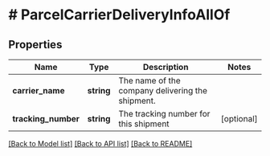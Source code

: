 # # ParcelCarrierDeliveryInfoAllOf

## Properties

Name | Type | Description | Notes
------------ | ------------- | ------------- | -------------
**carrier_name** | **string** | The name of the company delivering the shipment. |
**tracking_number** | **string** | The tracking number for this shipment | [optional]

[[Back to Model list]](../../README.md#models) [[Back to API list]](../../README.md#endpoints) [[Back to README]](../../README.md)
